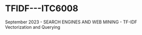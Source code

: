 # TFIDF---ITC6008
September 2023 - SEARCH ENGINES AND WEB MINING - TF-IDF Vectorization and Querying

